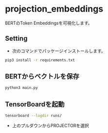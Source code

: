 # projection_embeddings

BERTのToken Embeddingsを可視化します。

## Setting

* 次のコマンドでパッケージインストールします。

```bash
pip3 install -r requirements.txt
```

## BERTからベクトルを保存

```bash
python3 main.py
```

## TensorBoardを起動

```bash
tensorboard --logdir runs/
```

* 上のプルダウンからPROJECTORを選択